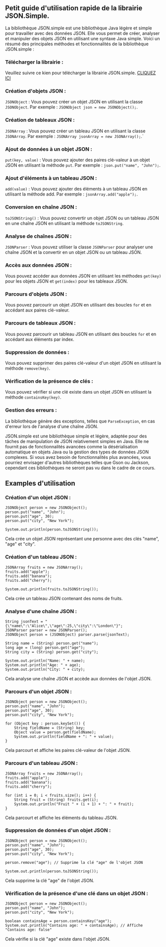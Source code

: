 ## Petit guide d'utilisation rapide de la librairie JSON.Simple.
La bibliothèque JSON.simple est une bibliothèque Java légère et simple pour travailler 
avec des données JSON. Elle vous permet de créer, analyser et manipuler des objets JSON 
en utilisant une syntaxe Java simple. Voici un résumé des principales méthodes et 
fonctionnalités de la bibliothèque JSON.simple :

### Télécharger la librairie :
Veuillez suivre ce kien pour télécharger la librairie JSON.simple. [CLIQUEZ ICI](https://storage.googleapis.com/google-code-archive-downloads/v2/code.google.com/json-simple/json-simple-1.1.1.jar)

### Création d'objets JSON :
`JSONObject` : Vous pouvez créer un objet JSON en utilisant la classe `JSONObject`. 
Par exemple : `JSONObject json = new JSONObject();`.

### Création de tableaux JSON :
`JSONArray` : Vous pouvez créer un tableau JSON en utilisant la classe `JSONArray`. 
Par exemple : `JSONArray jsonArray = new JSONArray();`.`

### Ajout de données à un objet JSON :
`put(key, value)` : Vous pouvez ajouter des paires clé-valeur à un objet JSON en 
utilisant la méthode `put`. Par exemple : `json.put("name", "John");`.

### Ajout d'éléments à un tableau JSON :
`add(value)` : Vous pouvez ajouter des éléments à un tableau JSON en utilisant 
la méthode add. Par exemple : `jsonArray.add("apple");`.

### Conversion en chaîne JSON :
`toJSONString()` : Vous pouvez convertir un objet JSON ou un tableau JSON en une
chaîne JSON en utilisant la méthode `toJSONString`.

### Analyse de chaînes JSON :
`JSONParser` : Vous pouvez utiliser la classe `JSONParser` pour analyser une chaîne 
JSON et la convertir en un objet JSON ou un tableau JSON.

### Accès aux données JSON :
Vous pouvez accéder aux données JSON en utilisant les méthodes `get(key)` pour les 
objets JSON et `get(index)` pour les tableaux JSON.

### Parcours d'objets JSON :
Vous pouvez parcourir un objet JSON en utilisant des boucles `for` et en accédant 
aux paires clé-valeur.

### Parcours de tableaux JSON :
Vous pouvez parcourir un tableau JSON en utilisant des boucles `for` et en accédant 
aux éléments par index.

### Suppression de données :
Vous pouvez supprimer des paires clé-valeur d'un objet JSON en utilisant la 
méthode `remove(key)`.

### Vérification de la présence de clés :
Vous pouvez vérifier si une clé existe dans un objet JSON en utilisant la méthode 
`containsKey(key)`.

### Gestion des erreurs :
La bibliothèque génère des exceptions, telles que `ParseException`, en cas d'erreur 
lors de l'analyse d'une chaîne JSON.

JSON.simple est une bibliothèque simple et légère, adaptée pour des tâches de manipulation 
de JSON relativement simples en Java. Elle ne fournit pas de fonctionnalités avancées 
comme la désérialisation automatique en objets Java ou la gestion des types de données 
JSON complexes. Si vous avez besoin de fonctionnalités plus avancées, vous pourriez 
envisager d'autres bibliothèques telles que Gson ou Jackson, cependant ces bibliothèques 
ne seront pas vu dans le cadre de ce cours.

## Examples d'utilisation

### Création d'un objet JSON :
```agsl
JSONObject person = new JSONObject();
person.put("name", "John");
person.put("age", 30);
person.put("city", "New York");

System.out.println(person.toJSONString());
```
Cela crée un objet JSON représentant une personne avec des clés "name", "age" et "city".

### Création d'un tableau JSON :
```agsl
JSONArray fruits = new JSONArray();
fruits.add("apple");
fruits.add("banana");
fruits.add("cherry");

System.out.println(fruits.toJSONString());
```
Cela crée un tableau JSON contenant des noms de fruits.

### Analyse d'une chaîne JSON :
```agsl
String jsonText = "{\"name\":\"Alice\",\"age\":25,\"city\":\"London\"}";
JSONParser parser = new JSONParser();
JSONObject person = (JSONObject) parser.parse(jsonText);

String name = (String) person.get("name");
long age = (long) person.get("age");
String city = (String) person.get("city");

System.out.println("Name: " + name);
System.out.println("Age: " + age);
System.out.println("City: " + city);
```
Cela analyse une chaîne JSON et accède aux données de l'objet JSON.

### Parcours d'un objet JSON :
```agsl
JSONObject person = new JSONObject();
person.put("name", "John");
person.put("age", 30);
person.put("city", "New York");

for (Object key : person.keySet()) {
    String fieldName = (String) key;
    Object value = person.get(fieldName);
    System.out.println(fieldName + ": " + value);
}
```
Cela parcourt et affiche les paires clé-valeur de l'objet JSON.

### Parcours d'un tableau JSON :
```agsl
JSONArray fruits = new JSONArray();
fruits.add("apple");
fruits.add("banana");
fruits.add("cherry");

for (int i = 0; i < fruits.size(); i++) {
    String fruit = (String) fruits.get(i);
    System.out.println("Fruit " + (i + 1) + ": " + fruit);
}
```
Cela parcourt et affiche les éléments du tableau JSON.

### Suppression de données d'un objet JSON :
```agsl
JSONObject person = new JSONObject();
person.put("name", "John");
person.put("age", 30);
person.put("city", "New York");

person.remove("age"); // Supprime la clé "age" de l'objet JSON

System.out.println(person.toJSONString());
```
Cela supprime la clé "age" de l'objet JSON.

### Vérification de la présence d'une clé dans un objet JSON :
```agsl
JSONObject person = new JSONObject();
person.put("name", "John");
person.put("city", "New York");

boolean containsAge = person.containsKey("age");
System.out.println("Contains age: " + containsAge); // Affiche "Contains age: false"
```
Cela vérifie si la clé "age" existe dans l'objet JSON.



